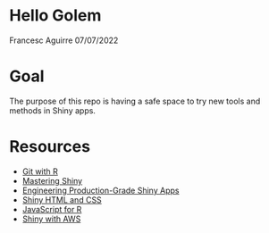 Hello Golem
================
Francesc Aguirre
07/07/2022

# Goal

The purpose of this repo is having a safe space to try new tools and
methods in Shiny apps.

# Resources

-   [Git with R](https://happygitwithr.com/)
-   [Mastering Shiny](https://mastering-shiny.org/)
-   [Engineering Production-Grade Shiny
    Apps](https://engineering-shiny.org)
-   [Shiny HTML and
    CSS](https://unleash-shiny.rinterface.com/index.html)
-   [JavaScript for R](https://book.javascript-for-r.com/)
-   [Shiny with
    AWS](https://business-science.github.io/shiny-production-with-aws-book/)
